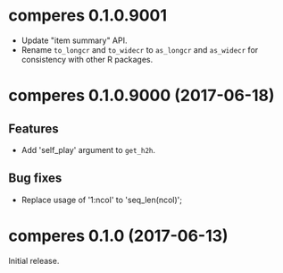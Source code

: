 # comperes 0.1.0.9001

- Update "item summary" API.
- Rename `to_longcr` and `to_widecr` to `as_longcr` and `as_widecr` for consistency with other R packages.


# comperes 0.1.0.9000 (2017-06-18)

## Features

- Add 'self_play' argument to `get_h2h`.

## Bug fixes

- Replace usage of '1:ncol' to 'seq_len(ncol)';


# comperes 0.1.0 (2017-06-13)

Initial release.
